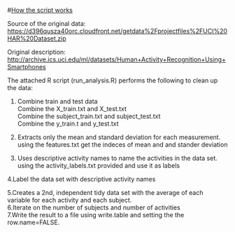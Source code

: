 #<u>How the script works</u><br/>


Source of the original data: https://d396qusza40orc.cloudfront.net/getdata%2Fprojectfiles%2FUCI%20HAR%20Dataset.zip<br/>
 
Original description: http://archive.ics.uci.edu/ml/datasets/Human+Activity+Recognition+Using+Smartphones<br/>
 
The attached R script (run_analysis.R) performs the following to clean up the data:<br/>

1. Combine train and test data<br/>
 Combine the X_train.txt and X_test.txt<br/>
 Combine the subject_train.txt and subject_test.txt<br/>
 Combine the y_train.t and y_test.txt<br/>

2. Extracts only the mean and standard deviation for each measurement.<br/>
 using the features.txt get the indeces of mean and and stander deviation<br/>

3. Uses descriptive activity names to name the activities in the data set.<br/>
 using the activity_labels.txt provided and use it as labels<br/>

4.Label the data set with descriptive activity names<br/>

5.Creates a 2nd, independent tidy data set with the average of each variable for each activity and each subject.<br/>
6.Iterate on the number of subjects and number of activities<br/>
7.Write the result to a file using write.table and setting the the row.name=FALSE.<br/>



 